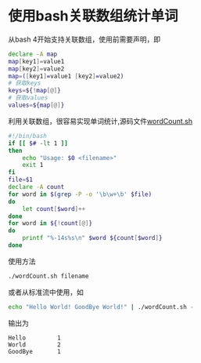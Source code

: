 # 使用bash关联数组统计单词

从bash 4开始支持关联数组，使用前需要声明，即
```bash
declare -A map
map[key1]=value1
map[key2]=value2
map=([key1]=value1 [key2]=value2)
# 获取keys
keys=${!map[@]}
# 获取values
values=${map[@]}
```
利用关联数组，很容易实现单词统计,源码文件[wordCount.sh](src/wordCount.sh)
```bash
#!/bin/bash
if [[ $# -lt 1 ]]
then
	echo "Usage: $0 <filename>"
	exit 1
fi
file=$1
declare -A count
for word in $(grep -P -o '\b\w+\b' $file)
do
	let count[$word]++
done
for word in ${!count[@]}
do
	printf "%-14s%s\n" $word ${count[$word]}
done
```
使用方法
```bash
./wordCount.sh filename
```
或者从标准流中使用，如
```bash
echo "Hello World! GoodBye World!" | ./wordCount.sh -
```
输出为
```
Hello         1
World         2
GoodBye       1
```

